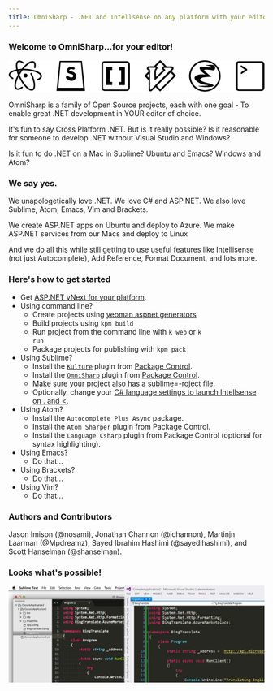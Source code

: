 ```yaml
---
title: OmniSharp - .NET and Intellsense on any platform with your editor of choice
---
```


### Welcome to OmniSharp...for your editor!
![Look at all those editor icons!](images/icons.png?raw=true)

OmniSharp is a family of Open Source projects, each with one goal - To enable great .NET development in YOUR editor of choice.

It's fun to say Cross Platform .NET. But is it really possible? Is it reasonable for someone to develop .NET without Visual Studio and Windows? 

Is it fun to do .NET on a Mac in Sublime? Ubuntu and Emacs? Windows and Atom?

### We say yes.
We unapologetically love .NET. We love C# and ASP.NET. We also love Sublime, Atom, Emacs, Vim and Brackets.

We create ASP.NET apps on Ubuntu and deploy to Azure. We make ASP.NET services from our Macs and deploy to Linux

And we do all this while still getting to use useful features like Intellisense (not just Autocomplete), Add Reference, Format Document, and lots more.

### Here's how to get started

- Get <a href="https://github.com/aspnet/home#getting-started">ASP.NET vNext for your platform</a>.
-  Using command line?
   - Create projects using <a href="https://www.npmjs.org/package/generator-aspnet">yeoman aspnet generators</a>
   - Build projects using <code>kpm build</code>
   - Run project from the command line with <code>k web</code> or <code>k run</code>
   - Package projects for publishing with <code>kpm pack</code>
- Using Sublime? 
   - Install the <code><a href="https://sublime.wbond.net/packages/Kulture">Kulture</a></code> plugin from <a href="https://sublime.wbond.net/">Package Control</a>.
   - Install the <code><a href="https://sublime.wbond.net/packages/OmniSharp">OmniSharp</a></code> plugin from <a href="https://sublime.wbond.net/">Package Control</a>.
   - Make sure your project also has a <a href="https://github.com/moonrabbit/OmniSharpSublime#example-of-sublime-project">sublime=-roject file</a>.
   - Optionally, change your <a href="https://github.com/moonrabbit/OmniSharpSublime#c-language-specific-settings">C# language settings to launch Intellsense on . and &lt;</a>.
- Using Atom?
    - Install the <code>Autocomplete Plus Async</code> package.
    - Install the <code>Atom Sharper</code> plugin from Package Control.
    - Install the <code>Language Csharp</code> plugin from Package Control (optional for syntax highlighting).
- Using Emacs?
    - Do that...
- Using Brackets?
    - Do that...
- Using Vim?
    - Do that...

### Authors and Contributors

Jason Imison (@nosami), Jonathan Channon (@jchannon), Martinjn Laarman (@Mpdreamz), Sayed Ibrahim Hashimi (@sayedihashimi), and Scott Hanselman (@shanselman).

### Looks what's possible!
![It's amazing! Really. Intellisense in YOUR editor.](images/sublimevisualstudio.jpg?raw=true)
